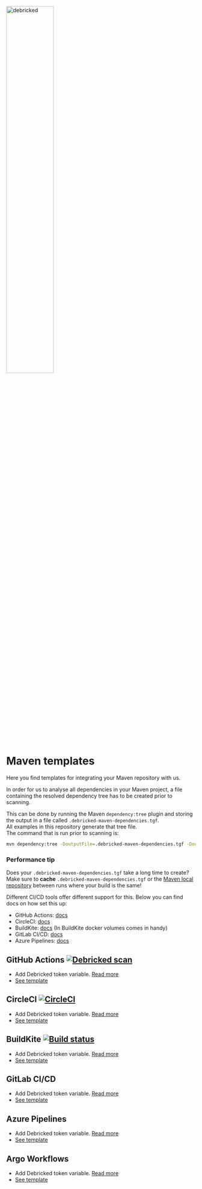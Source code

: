 <img src="https://debricked.com/build/images/blueLogo.d39f7709.svg" alt="debricked" width="50%"  align="top"/>  

# Maven templates
Here you find templates for integrating your Maven repository with us.

In order for us to analyse all dependencies in your Maven project, a file containing the resolved dependency tree has to be created prior to scanning.

This can be done by running the Maven `dependency:tree` plugin and storing the output in a file called `.debricked-maven-dependencies.tgf`.  
All examples in this repository generate that tree file.  
The command that is run prior to scanning is:
```sh
mvn dependency:tree -DoutputFile=.debricked-maven-dependencies.tgf -DoutputType=tgf
```
### Performance tip
Does your `.debricked-maven-dependencies.tgf` take a long time to create?  
Make sure to **cache** `.debricked-maven-dependencies.tgf` or the [Maven local repository](https://www.baeldung.com/maven-local-repository#Repository) between runs where your build is the same!

Different CI/CD tools offer different support for this. Below you can find docs on how set this up:
- GitHub Actions: [docs](https://github.com/actions/cache)
- CircleCI: [docs](https://circleci.com/docs/2.0/caching/)
- BuildKite: [docs](https://github.com/buildkite/maven-example) (In BuildKite docker volumes comes in handy)
- GitLab CI/CD: [docs](https://docs.gitlab.com/ee/ci/caching/)
- Azure Pipelines: [docs](https://docs.microsoft.com/en-us/azure/devops/pipelines/release/caching?view=azure-devops#maven)

## GitHub Actions [![Debricked scan](https://github.com/debricked/example-maven-integration/actions/workflows/debricked.yml/badge.svg)](https://github.com/debricked/example-maven-integration/actions/workflows/debricked.yml)
- Add Debricked token variable. [Read more](https://debricked.com/docs/integrations/ci-build-systems/github.html#github-actions)
- [See template](.github/workflows/debricked.yml)

## CircleCI [![CircleCI](https://circleci.com/gh/debricked/maven-templates/tree/main.svg?style=svg)](https://circleci.com/gh/debricked/maven-templates/tree/main)
- Add Debricked token variable. [Read more](https://debricked.com/docs/integrations/ci-build-systems/circle-ci.html)
- [See template](.circleci/config.yml)

## BuildKite [![Build status](https://badge.buildkite.com/cfc0283e07b5b5ca5aa08cc7539af3e95cabff1ed988c0cb8a.svg)](https://buildkite.com/debricked/debricked-maven-templates)
- Add Debricked token variable. [Read more](https://buildkite.com/docs/pipelines/environment-variables#defining-your-own)
- [See template](.buildkite/pipeline.yml)  

## GitLab CI/CD
- Add Debricked token variable. [Read more](https://debricked.com/docs/integrations/ci-build-systems/gitlab.html#integrating-using-an-access-token)
- [See template](.gitlab-ci.yml)

## Azure Pipelines
- Add Debricked token variable. [Read more](https://debricked.com/docs/integrations/ci-build-systems/azure-devops.html)
- [See template](azure-pipelines.yml)

## Argo Workflows
- Add Debricked token variable. [Read more](https://debricked.com/docs/integrations/ci-build-systems/argo-workflows.html)
- [See template](argo.yml)
